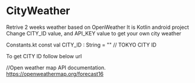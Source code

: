 # CityWeather

Retrive 2 weeks weather based on OpenWeather
It is Kotlin android project
Change CITY_ID value, and API_KEY value to get your own city weather  

Constants.kt
const val CITY_ID : String = "<CITY ID>"  // TOKYO CITY ID
  
To get CITY ID follow below url

//Open weather map API documentation.
https://openweathermap.org/forecast16
